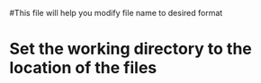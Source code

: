#This file will help you modify file name to desired format
# Set the working directory to the location of the files
